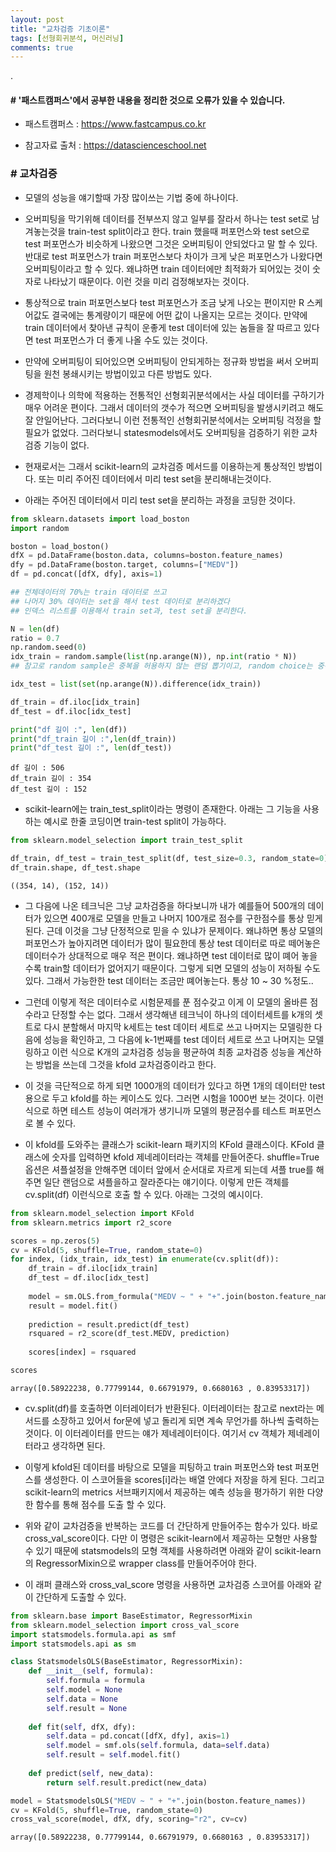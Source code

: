 ```yaml
---
layout: post
title: "교차검증 기초이론"
tags: [선형회귀분석, 머신러닝]
comments: true
---
```


.

#### # '패스트캠퍼스'에서 공부한 내용을 정리한 것으로 오류가 있을 수 있습니다.

- 패스트캠퍼스 : https://www.fastcampus.co.kr

- 참고자료 출처 : https://datascienceschool.net

### # 교차검증

- 모델의 성능을 얘기할때 가장 많이쓰는 기법 중에 하나이다.


- 오버피팅을 막기위해 데이터를 전부쓰지 않고 일부를 잘라서 하나는 test set로 남겨놓는것을 train-test split이라고 한다. train 했을때 퍼포먼스와 test set으로 test 퍼포먼스가 비슷하게 나왔으면 그것은 오버피팅이 안되었다고 말 할 수 있다. 반대로 test 퍼포먼스가 train 퍼포먼스보다 차이가 크게 낮은 퍼포먼스가 나왔다면 오버피팅이라고 할 수 있다. 왜냐하면 train 데이터에만 최적화가 되어있는 것이 숫자로 나타났기 때문이다. 이런 것을 미리 검정해보자는 것이다.


- 통상적으로 train 퍼포먼스보다 test 퍼포먼스가 조금 낮게 나오는 편이지만 R 스케어값도 결국에는 통계량이기 때문에 어떤 값이 나올지는 모르는 것이다. 만약에 train 데이터에서 찾아낸 규칙이 운좋게 test 데이터에 있는 놈들을 잘 따르고 있다면 test 퍼포먼스가 더 좋게 나올 수도 있는 것이다.


- 만약에 오버피팅이 되어있으면 오버피팅이 안되게하는 정규화 방법을 써서 오버피팅을 원천 봉쇄시키는 방법이있고 다른 방법도 있다.


- 경제학이나 의학에 적용하는 전통적인 선형회귀분석에서는 사실 데이터를 구하기가 매우 어려운 편이다. 그래서 데이터의 갯수가 적으면 오버피팅을 발생시키려고 해도 잘 안일어난다. 그러다보니 이런 전통적인 선형회귀분석에서는 오버피팅 걱정을 할 필요가 없었다. 그러다보니 statesmodels에서도 오버피팅을 검증하기 위한 교차검증 기능이 없다. 


- 현재로서는 그래서 scikit-learn의 교차검증 메서드를 이용하는게 통상적인 방법이다. 또는 미리 주어진 데이터에서 미리 test set을 분리해내는것이다. 


- 아래는 주어진 데이터에서 미리 test set을 분리하는 과정을 코딩한 것이다.


```python
from sklearn.datasets import load_boston
import random

boston = load_boston()
dfX = pd.DataFrame(boston.data, columns=boston.feature_names)
dfy = pd.DataFrame(boston.target, columns=["MEDV"])
df = pd.concat([dfX, dfy], axis=1)

## 전체데이터의 70%는 train 데이터로 쓰고 
## 나머지 30% 데이터는 set을 해서 test 데이터로 분리하겠다
## 인덱스 리스트를 이용해서 train set과, test set을 분리한다.

N = len(df)
ratio = 0.7
np.random.seed(0)
idx_train = random.sample(list(np.arange(N)), np.int(ratio * N))
## 참고로 random sample은 중복을 허용하지 않는 랜덤 뽑기이고, random choice는 중복을 허용하는 랜덤뽑기이다.

idx_test = list(set(np.arange(N)).difference(idx_train))

df_train = df.iloc[idx_train]
df_test = df.iloc[idx_test]

print("df 길이 :", len(df))
print("df_train 길이 :",len(df_train))
print("df_test 길이 :", len(df_test))
```

    df 길이 : 506
    df_train 길이 : 354
    df_test 길이 : 152
    

- scikit-learn에는 train_test_split이라는 명령이 존재한다. 아래는 그 기능을 사용하는 예시로 한줄 코딩이면 train-test split이 가능하다.


```python
from sklearn.model_selection import train_test_split

df_train, df_test = train_test_split(df, test_size=0.3, random_state=0)
df_train.shape, df_test.shape
```




    ((354, 14), (152, 14))



- 그 다음에 나온 테크닉은 그냥 교차검증을 하다보니까 내가 예를들어 500개의 데이터가 있으면 400개로 모델을 만들고 나머지 100개로 점수를 구한점수를 통상 믿게된다. 근데 이것을 그냥 단정적으로 믿을 수 있냐가 문제이다. 왜냐하면 통상 모델의 퍼포먼스가 높아지려면 데이터가 많이 필요한데 통상 test 데이터로 따로 떼어놓은 데이터수가 상대적으로 매우 적은 편이다. 왜냐하면 test 데이터로 많이 뗴어 놓을 수록 train할 데이터가 없어지기 때문이다. 그렇게 되면 모델의 성능이 저하될 수도 있다. 그래서 가능한한 test 데이터는 조금만 뗴어놓는다. 통상 10 ~ 30 %정도..


- 그런데 이렇게 적은 데이터수로 시험문제를 푼 점수갖고 이게 이 모델의 올바른 점수라고 단정할 수는 없다. 그래서 생각해낸 테크닉이 하나의 데이터세트를 k개의 셋트로 다시 분할해서 마지막 k세트는 test 데이터 세트로 쓰고 나머지는 모델링한 다음에 성능을 확인하고, 그 다음에 k-1번째를 test 데이터 세트로 쓰고 나머지는 모델링하고 이런 식으로 K개의 교차검증 성능을 평균하여 최종 교차검증 성능을 계산하는 방법을 쓰는데 그것을 kfold 교차검증이라고 한다.


- 이 것을 극단적으로 하게 되면 1000개의 데이터가 있다고 하면 1개의 데이터만 test 용으로 두고 kfold를 하는 케이스도 있다. 그러면 시험을 1000번 보는 것이다. 이런식으로 하면 테스트 성능이 여러개가 생기니까 모델의 평균점수를 테스트 퍼포먼스로 볼 수 있다.


- 이 kfold를 도와주는 클래스가 scikit-learn 패키지의 KFold 클래스이다. KFold 클래스에 숫자를 입력하면 kfold 제네레이터라는 객체를 만들어준다. shuffle=True 옵션은 셔플설정을 안해주면 데이터 앞에서 순서대로 자르게 되는데 셔플 true를 해주면 일단 랜덤으로 셔플을하고 잘라준다는 얘기이다. 이렇게 만든 객체를 cv.split(df) 이런식으로 호출 할 수 있다. 아래는 그것의 예시이다.


```python
from sklearn.model_selection import KFold
from sklearn.metrics import r2_score

scores = np.zeros(5)
cv = KFold(5, shuffle=True, random_state=0)
for index, (idx_train, idx_test) in enumerate(cv.split(df)):
    df_train = df.iloc[idx_train]
    df_test = df.iloc[idx_test]
    
    model = sm.OLS.from_formula("MEDV ~ " + "+".join(boston.feature_names), data=df_train)
    result = model.fit()
    
    prediction = result.predict(df_test)
    rsquared = r2_score(df_test.MEDV, prediction)
    
    scores[index] = rsquared

scores
```




    array([0.58922238, 0.77799144, 0.66791979, 0.6680163 , 0.83953317])



- cv.split(df)를 호출하면 이터레이터가 반환된다. 이터레이터는 참고로 next라는 메서드를 소장하고 있어서 for문에 넣고 돌리게 되면 계속 무언가를 하나씩 출력하는 것이다. 이 이터레이터를 만드는 얘가 제네레이터이다. 여기서 cv 객체가 제네레이터라고 생각하면 된다.


- 이렇게 kfold된 데이터를 바탕으로 모델을 피팅하고 train 퍼포먼스와 test 퍼포먼스를 생성한다. 이 스코어들을 scores[i]라는 배열 안에다 저장을 하게 된다. 그리고 scikit-learn의 metrics 서브패키지에서 제공하는 예측 성능을 평가하기 위한 다양한 함수를 통해 점수를 도출 할 수 있다.


- 위와 같이 교차검증을 반복하는 코드를 더 간단하게 만들어주는 함수가 있다. 바로 cross_val_score이다. 다만 이 명령은 scikit-learn에서 제공하는 모형만 사용할 수 있기 때문에 statsmodels의 모형 객체를 사용하려면 아래와 같이 scikit-learn의 RegressorMixin으로 wrapper class를 만들어주어야 한다.


- 이 래퍼 클래스와 cross_val_score 명령을 사용하면 교차검증 스코어를 아래와 같이 간단하게 도출할 수 있다.


```python
from sklearn.base import BaseEstimator, RegressorMixin
from sklearn.model_selection import cross_val_score
import statsmodels.formula.api as smf
import statsmodels.api as sm

class StatsmodelsOLS(BaseEstimator, RegressorMixin):
    def __init__(self, formula):
        self.formula = formula
        self.model = None
        self.data = None
        self.result = None
        
    def fit(self, dfX, dfy):
        self.data = pd.concat([dfX, dfy], axis=1)
        self.model = smf.ols(self.formula, data=self.data)
        self.result = self.model.fit()
        
    def predict(self, new_data):
        return self.result.predict(new_data)

model = StatsmodelsOLS("MEDV ~ " + "+".join(boston.feature_names))
cv = KFold(5, shuffle=True, random_state=0)
cross_val_score(model, dfX, dfy, scoring="r2", cv=cv)
```




    array([0.58922238, 0.77799144, 0.66791979, 0.6680163 , 0.83953317])


